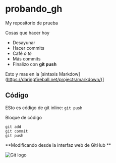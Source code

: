 # probando_gh
My repositorio de prueba

Cosas que hacer hoy
- Desayunar
- Hacer commits
- Café _o té_
- Más commits
- FInalizo con **git push**

Esto y  mas en la [sintaxis Markdow] (https://daringfireball.net/projects/markdown/)]

## Código

ESto es código de git inline: `git push`

Bloque de código

```
git add
git commit
git push
```

**Modificando desde la interfaz web de GitHub **

![Git logo](https://www.google.com/url?sa=i&url=https%3A%2F%2Fvabadus.es%2Fblog%2Fotros%2Ftrabajando-con-git-eliminar-ramas-locales-y-remotas&psig=AOvVaw0PnkNJQpB5RzqoPcyUwrgn&ust=1632991158787000&source=images&cd=vfe&ved=0CAYQjRxqFwoTCPDFp6Hko_MCFQAAAAAdAAAAABAE)
